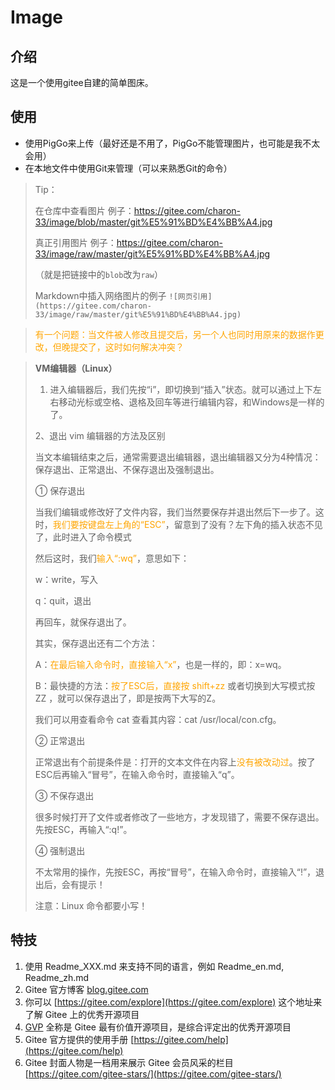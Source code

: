 # Image

## 介绍

这是一个使用gitee自建的简单图床。

## 使用

- 使用PigGo来上传（最好还是不用了，PigGo不能管理图片，也可能是我不太会用）
- 在本地文件中使用Git来管理（可以来熟悉Git的命令）

>Tip：
>
>在仓库中查看图片 例子：https://gitee.com/charon-33/image/blob/master/git%E5%91%BD%E4%BB%A4.jpg
>
>真正引用图片 例子：https://gitee.com/charon-33/image/raw/master/git%E5%91%BD%E4%BB%A4.jpg
>
>（就是把链接中的`blob`改为`raw`）
>
>Markdown中插入网络图片的例子 `![网页引用](https://gitee.com/charon-33/image/raw/master/git%E5%91%BD%E4%BB%A4.jpg)`

> <font color='orange'>有一个问题：当文件被人修改且提交后，另一个人也同时用原来的数据作更改，但晚提交了，这时如何解决冲突？</font>

> **VM编辑器（Linux）**
>
> 1. 进入编辑器后，我们先按“i”，即切换到“插入”状态。就可以通过上下左右移动光标或空格、退格及回车等进行编辑内容，和Windows是一样的了。
>
> 2、退出 vim 编辑器的方法及区别
>
> 当文本编辑结束之后，通常需要退出编辑器，退出编辑器又分为4种情况：保存退出、正常退出、不保存退出及强制退出。
>
> ① 保存退出
>
> 当我们编辑或修改好了文件内容，我们当然要保存并退出然后下一步了。这时，<font color='orange'>我们要按键盘左上角的“ESC”</font>，留意到了没有？左下角的插入状态不见了，此时进入了命令模式
>
> 然后这时，我们<font color='orange'>输入“:wq”</font>，意思如下：
>
> w：write，写入
>
> q：quit，退出
>
> 再回车，就保存退出了。
>
> 其实，保存退出还有二个方法：
>
> A：<font color='orange'>在最后输入命令时，直接输入“x”</font>，也是一样的，即：x=wq。
>
> B：最快捷的方法：<font color='orange'>按了ESC后，直接按 shift+zz</font> 或者切换到大写模式按 ZZ ，就可以保存退出了，即是按两下大写的Z。
>
> 我们可以用查看命令 cat 查看其内容：cat /usr/local/con.cfg。
>
> ② 正常退出
>
> 正常退出有个前提条件是：打开的文本文件在内容上<font color='orange'>没有被改动过</font>。按了ESC后再输入“冒号”，在输入命令时，直接输入“q”。
>
> ③ 不保存退出
>
> 很多时候打开了文件或者修改了一些地方，才发现错了，需要不保存退出。先按ESC，再输入“:q!”。
>
> ④ 强制退出
>
> 不太常用的操作，先按ESC，再按“冒号”，在输入命令时，直接输入“!”，退出后，会有提示！
>
> 注意：Linux 命令都要小写！

## 特技

1.  使用 Readme\_XXX.md 来支持不同的语言，例如 Readme\_en.md, Readme\_zh.md
2.  Gitee 官方博客 [blog.gitee.com](https://blog.gitee.com)
3.  你可以 [https://gitee.com/explore](https://gitee.com/explore) 这个地址来了解 Gitee 上的优秀开源项目
4.  [GVP](https://gitee.com/gvp) 全称是 Gitee 最有价值开源项目，是综合评定出的优秀开源项目
5.  Gitee 官方提供的使用手册 [https://gitee.com/help](https://gitee.com/help)
6.  Gitee 封面人物是一档用来展示 Gitee 会员风采的栏目 [https://gitee.com/gitee-stars/](https://gitee.com/gitee-stars/)

